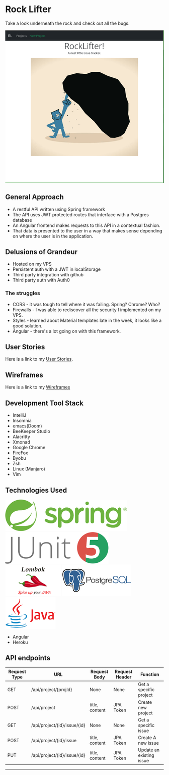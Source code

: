 # Rock Lifter
Take a look underneath the rock and check out all the bugs.

![](./planning/img/app.png)

## General Approach
* A restful API written using Spring framework
* The API uses JWT protected routes that interface with a Postgres database
* An Angular frontend makes requests to this API in a contextual fashion.
* That data is presented to the user in a way that makes sense depending on where the user is in the application.

## Delusions of Grandeur 
* Hosted on my VPS
* Persistent auth with a JWT in localStorage
* Third party integration with github
* Third party auth with Auth0

### The struggles
* CORS - it was tough to tell where it was failing. Spring? Chrome? Who?
* Firewalls - I was able to rediscover all the security I implemented on my VPS.
* Styles - learned about Material templates late in the week, it looks like a good solution.
* Angular - there's a lot going on with this framework.


## User Stories
Here is a link to my [User Stories](./planning/UserStories.md).

## Wireframes
Here is a link to my [Wireframes](./planning/WireFrames.md)


## Development Tool Stack
* IntelliJ
* Insomnia
* emacs(Doom)
* BeeKeeper Studio
* Alacritty
* Xmonad
* Google Chrome
* FireFox
* Byobu
* Zsh
* Linux (Manjaro)
* Vim

## Technologies Used
<img height="100" style="display: inline" src="./README/spring-logo.svg" alt=""/>
<img height="100" style="display: inline" src="./README/junit.png" alt=""/>
<img height="100" style="display: inline" src="./README/lombok.png" alt=""/>
<img height="100" style="display: inline" src="./README/postgres.png" alt=""/>
<img height="100" style="display: inline" src="./README/javalogo.png" alt=""/>

* Angular
* Heroku


## API endpoints
| Request Type | URL                          | Request Body      | Request Header | Function                 | 
|--------------|------------------------------|-------------------|----------------|--------------------------|
| GET          | /api/project/{projId}        | None              | None           | Get a specific project   |
| POST         | /api/project                 | title, content    | JPA Token      | Create new project       |
| GET          | /api/project/{id}/issue/{id} | None              | None           | Get a specific issue     |
| POST         | /api/project/{id}/issue      | title, content    | JPA Token      | Create A new issue       |
| PUT          | /api/project/{id}/issue/{id} | title, content    | JPA Token      | Update an existing issue |
----
